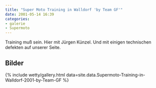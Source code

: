 ```yaml
---
title: "Super Moto Training in Walldorf 'by Team GF'"
date: 2001-05-14 16:39
categories: 
- galerie
- Supermoto
---
```

Training muß sein. Hier mit Jürgen Künzel. Und mit einigen technischen defekten auf unserer Seite. 

<!--more-->

## Bilder

{% include wetty/gallery.html data=site.data.Supermoto-Training-in-Walldorf-2001-by-Team-GF %}